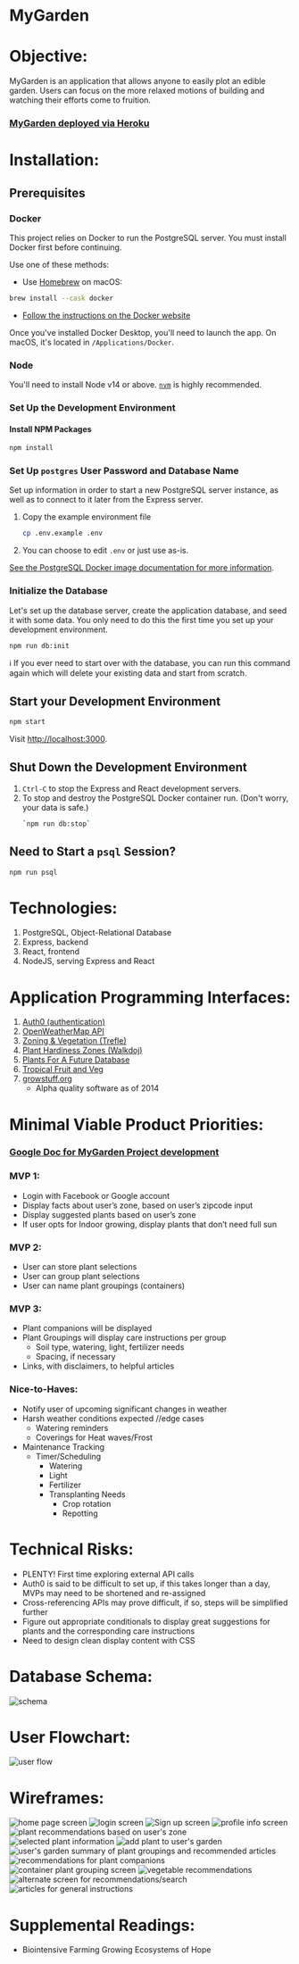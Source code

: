 # MyGarden

# Objective:

MyGarden is an application that allows anyone to easily plot an edible garden. Users can focus on the more relaxed motions of building and watching their efforts come to fruition.

### [<ins>MyGarden deployed via Heroku</ins>](https://getmygarden.herokuapp.com/)

# Installation:

## Prerequisites

### Docker

This project relies on Docker to run the PostgreSQL server. You must install
Docker first before continuing.

Use one of these methods:

- Use [Homebrew](https://brew.sh) on macOS:

```sh
brew install --cask docker
```

- [Follow the instructions on the Docker website](https://docs.docker.com/get-docker/)

Once you've installed Docker Desktop, you'll need to launch the app. On macOS,
it's located in `/Applications/Docker`.

### Node

You'll need to install Node v14 or above. [`nvm`](https://github.com/nvm-sh/nvm) is highly recommended.

### Set Up the Development Environment

#### Install NPM Packages

```sh
npm install
```

### Set Up `postgres` User Password and Database Name

Set up information in order to start a new
PostgreSQL server instance, as well as to connect to it later from the Express
server.

1. Copy the example environment file

   ```sh
   cp .env.example .env
   ```

2. You can choose to edit `.env` or just use as-is.

[See the PostgreSQL Docker image documentation for more
information](https://hub.docker.com/_/postgres).

### Initialize the Database

Let's set up the database server, create the application database, and seed it
with some data. You only need to do this the first time you set up your
development environment.

```sh
npm run db:init
```

ℹ️ If you ever need to start over with the database, you can run this command
again which will delete your existing data and start from scratch.

## Start your Development Environment

```sh
npm start
```

Visit <http://localhost:3000>.

## Shut Down the Development Environment

1. `Ctrl-C` to stop the Express and React development servers.
2. To stop and destroy the PostgreSQL Docker container run. (Don't worry, your data is safe.)
   ```sh
   `npm run db:stop`
   ```

## Need to Start a `psql` Session?

```sh
npm run psql
```

# Technologies:

1. PostgreSQL, Object-Relational Database
2. Express, backend
3. React, frontend
4. NodeJS, serving Express and React

[//]: # "5. Heroku and GitHub, deployment"

# Application Programming Interfaces:

1. [Auth0 (authentication)](https://cloud.google.com/endpoints/docs/openapi/authenticating-users-auth0?hl=en&_ga=2.68038099.-376004971.1618853601)
2. [OpenWeatherMap API](https://openweathermap.org/api/one-call-api)
3. [Zoning & Vegetation (Trefle)](https://docs.trefle.io/docs/examples/snippets/)
4. [Plant Hardiness Zones (Walkdoj)](https://github.com/waldoj/frostline)
5. [Plants For A Future Database](https://pfaf.org/user/Default.aspx)
6. [Tropical Fruit and Veg](http://tropicalfruitandveg.com/tfvapi.php)
7. [growstuff.org](https://github.com/Growstuff/growstuff/wiki/API-Version-0)
   - Alpha quality software as of 2014

# Minimal Viable Product Priorities:

### [<ins>Google Doc for MyGarden Project development</ins>](https://docs.google.com/document/d/1HtaY2To8yLveDVoQvEU87eZn97pXQrGPm29APZE1Gio/edit?usp=sharing)

### MVP 1:

- Login with Facebook or Google account
- Display facts about user’s zone, based on user’s zipcode input
- Display suggested plants based on user’s zone
- If user opts for Indoor growing, display plants that don’t need full sun

### MVP 2:

- User can store plant selections
- User can group plant selections
- User can name plant groupings (containers)

### MVP 3:

- Plant companions will be displayed
- Plant Groupings will display care instructions per group
  - Soil type, watering, light, fertilizer needs
  - Spacing, if necessary
- Links, with disclaimers, to helpful articles

### Nice-to-Haves:

- Notify user of upcoming significant changes in weather
- Harsh weather conditions expected //edge cases
  - Watering reminders
  - Coverings for Heat waves/Frost
- Maintenance Tracking
  - Timer/Scheduling
    - Watering
    - Light
    - Fertilizer
    - Transplanting Needs
      - Crop rotation
      - Repotting

# Technical Risks:

- PLENTY! First time exploring external API calls
- Auth0 is said to be difficult to set up, if this takes longer than a day, MVPs may need to be shortened and re-assigned
- Cross-referencing APIs may prove difficult, if so, steps will be simplified further
- Figure out appropriate conditionals to display great suggestions for plants and the corresponding care instructions
- Need to design clean display content with CSS

# Database Schema:

![schema](Screenshots/Schema.png)

# User Flowchart:

![user flow](Screenshots/userflow.png)

# Wireframes:

![home page screen](Screenshots/homescreen.png)
![login screen](Screenshots/login.png)
![Sign up screen](Screenshots/signup.png)
![profile info screen](Screenshots/profile.png)
![plant recommendations based on user's zone](Screenshots/zone.png)
![selected plant information](Screenshots/plantid.png)
![add plant to user's garden](Screenshots/addplant.png)
![user's garden summary of plant groupings and recommended articles](Screenshots/gardensummary.png)
![recommendations for plant companions](Screenshots/compatiblitysuggestions.png)
![container plant grouping screen](Screenshots/containercontents.png)
![vegetable recommendations](Screenshots/vegetablerecommendations.png)
![alternate screen for recommendations/search](Screenshots/alternaterecommendationscreen.png)
![articles for general instructions](Screenshots/articles.png)

# Supplemental Readings:

- Biointensive Farming Growing Ecosystems of Hope
